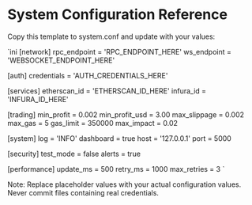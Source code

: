 # System Configuration Reference

Copy this template to system.conf and update with your values:

`ini
[network]
rpc_endpoint = 'RPC_ENDPOINT_HERE'
ws_endpoint = 'WEBSOCKET_ENDPOINT_HERE'

[auth]
credentials = 'AUTH_CREDENTIALS_HERE'

[services]
etherscan_id = 'ETHERSCAN_ID_HERE'
infura_id = 'INFURA_ID_HERE'

[trading]
min_profit = 0.002
min_profit_usd = 3.00
max_slippage = 0.002
max_gas = 5
gas_limit = 350000
max_impact = 0.02

[system]
log = 'INFO'
dashboard = true
host = '127.0.0.1'
port = 5000

[security]
test_mode = false
alerts = true

[performance]
update_ms = 500
retry_ms = 1000
max_retries = 3
`

Note: Replace placeholder values with your actual configuration values. Never commit files containing real credentials.
